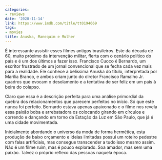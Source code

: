 ```yaml
---
categories:
- reviews
date: '2020-11-14'
link: https://www.imdb.com/title/tt0194669
tags:
- movies
title: Anuska, Manequim e Mulher
---
```


É interessante assistir esses filmes antigos brasileiros. Este da década de 60, muito próximo da intervenção militar, flerta com o cenário político do país e é um dos últimos a fazer isso. Francisco Cuoco é Bernardo, um escritor frustrado de um jornal convencional que se fecha cada vez mais para a realidade. Ele conhece a belíssima Anuska do título, interpretada por Marília Branco, e ambos criam junto do diretor Francisco Ramalho Jr. quadros que evocam o desolamento e a tentativa de ser feliz em um país à beira do colapso.

Claro que essa é a descrição perfeita para uma análise primordial da quebra dos relacionamentos que parecem perfeitos no início. Só que este nunca foi perfeito. Bernardo estava apenas apaixonado e o filme nos revela essa paixão boba e arrebatadora os colocando girando em círculos e correndo e dançando em torno da Estação da Luz em São Paulo, que já é uma cidade movimentada.

Inicialmente abordando o universo da moda de forma hermética, esta produção de baixo orçamento e ideias limitadas possui um roteiro pedestre com falas artificiais, mas consegue transcender a tudo isso mesmo assim. Não é um filme ruim, mas é pouco explorado. Soa amador, mas sem uma paixão. Talvez o próprio reflexo das pessoas naquela época.
